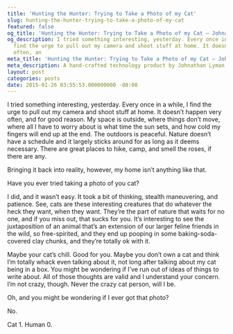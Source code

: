 ```yaml
---
title: 'Hunting the Hunter: Trying to Take a Photo of my Cat'
slug: hunting-the-hunter-trying-to-take-a-photo-of-my-cat
featured: false
og_title: 'Hunting the Hunter: Trying to Take a Photo of my Cat – Johnathan.org'
og_description: I tried something interesting, yesterday. Every once in a while, I
  find the urge to pull out my camera and shoot stuff at home. It doesn’t happen very
  often, an
meta_title: 'Hunting the Hunter: Trying to Take a Photo of my Cat – Johnathan.org'
meta_description: A hand-crafted technology product by Johnathan Lyman
layout: post
categories: posts
date: 2015-01-26 03:55:53.000000000 -08:00
---
```


I tried something interesting, yesterday. Every once in a while, I find the urge to pull out my camera and shoot stuff at home. It doesn’t happen very often, and for good reason. My space is outside, where things don’t move, where all I have to worry about is what time the sun sets, and how cold my fingers will end up at the end. The outdoors is peaceful. Nature doesn’t have a schedule and it largely sticks around for as long as it deems necessary. There are great places to hike, camp, and smell the roses, if there are any.

Bringing it back into reality, however, my home isn’t anything like that.

Have you ever tried taking a photo of you cat?

I did, and it wasn’t easy. It took a bit of thinking, stealth maneuvering, and patience. See, cats are these interesting creatures that do whatever the heck they want, when they want. They’re the part of nature that waits for no one, and if you miss out, that sucks for you. It’s interesting to see the juxtaposition of an animal that’s an extension of our larger feline friends in the wild, so free-spirited, and they end up pooping in some baking-soda-covered clay chunks, and they’re totally ok with it.

Maybe your cat’s chill. Good for you. Maybe you don’t own a cat and think I’m totally whack even talking about it, not long after talking about my cat being in a box. You might be wondering if I’ve run out of ideas of things to write about. All of those thoughts are valid and I understand your concern. I’m not crazy, though. Never the crazy cat person, will I be.

Oh, and you might be wondering if I ever got that photo?

No.

Cat 1. Human 0.

